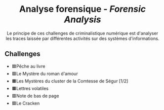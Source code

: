 <div align="center">
  <h1>Analyse forensique - <i>Forensic Analysis</i></h1>
  <p>
    Le principe de ces challenges de criminalistique numérique est d'analyser les traces laissée par différentes activités sur des systèmes d'informations.
  </p>
</div>

## Challenges
- 🟦Pêche au livre
- 🟩Le Mystère du roman d'amour
- 🟧Les Mystères du cluster de la Comtesse de Ségur [1/2]
- 🟧Lettres volatiles
- 🟥Note de bas de page
- 🟪Le Cracken
